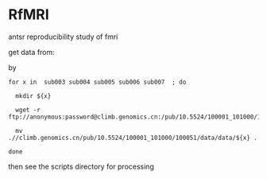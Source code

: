 RfMRI
=====

antsr reproducibility study of fmri

get data from:

by 

```
for x in  sub003 sub004 sub005 sub006 sub007  ; do 

  mkdir ${x}

  wget -r ftp://anonymous:password@climb.genomics.cn:/pub/10.5524/100001_101000/100051/data/data/${x}/*

  mv .//climb.genomics.cn/pub/10.5524/100001_101000/100051/data/data/${x} . 

done
```



then see the scripts directory for processing
